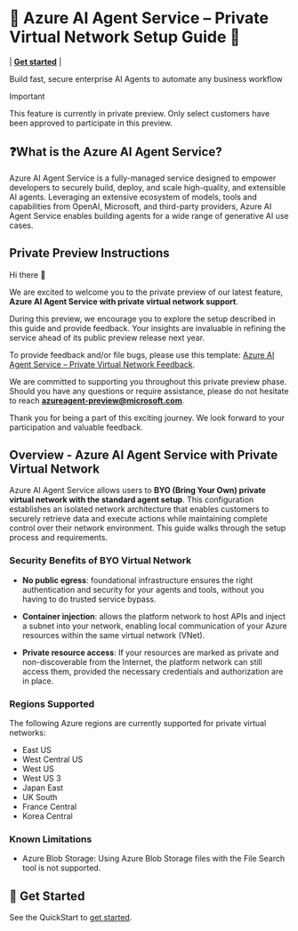 # 🤖 Azure AI Agent Service – Private Virtual Network Setup Guide 🤖

 | [**Get started**](./quickstart-python.md) |

Build fast, secure enterprise AI Agents to automate any business workflow

> [!IMPORTANT]
> This feature is currently in private preview. Only select customers have been approved to participate in this preview.

## ❓What is the Azure AI Agent Service?

Azure AI Agent Service is a fully-managed service designed to empower developers to securely build, deploy, and scale high-quality, and extensible AI agents. Leveraging an extensive ecosystem of models, tools and capabilities from OpenAI, Microsoft, and third-party providers, Azure AI Agent Service enables building agents for a wide range of generative AI use cases.

## Private Preview Instructions

Hi there 👋

We are excited to welcome you to the private preview of our latest feature, **Azure AI Agent Service with private virtual network support**.  

During this preview, we encourage you to explore the setup described in this guide and provide feedback. Your insights are invaluable in refining the service ahead of its public preview release next year.

To provide feedback and/or file bugs, please use this template: [Azure AI Agent Service – Private Virtual Network Feedback](https://nam.dcv.ms/ziC6GBEbTS).

We are committed to supporting you throughout this private preview phase. Should you have any questions or require assistance, please do not hesitate to reach **azureagent-preview@microsoft.com**.

Thank you for being a part of this exciting journey. We look forward to your participation and valuable feedback.

## Overview - Azure AI Agent Service with Private Virtual Network

Azure AI Agent Service allows users to **BYO (Bring Your Own) private virtual network with the standard agent setup**. This configuration establishes an isolated network architecture that enables customers to securely retrieve data and execute actions while maintaining complete control over their network environment. This guide walks through the setup process and requirements.

### Security Benefits of BYO Virtual Network

- **No public egress**: foundational infrastructure ensures the right authentication and security for your agents and tools, without you having to do trusted service bypass.

- **Container injection**: allows the platform network to host APIs and inject a subnet into your network, enabling local communication of your Azure resources within the same virtual network (VNet).

- **Private resource access**: If your resources are marked as private and non-discoverable from the Internet, the platform network can still access them, provided the necessary credentials and authorization are in place.

### Regions Supported

The following Azure regions are currently supported for private virtual networks:

- East US
- West Central US
- West US
- West US 3
- Japan East
- UK South
- France Central
- Korea Central

### Known Limitations

- Azure Blob Storage: Using Azure Blob Storage files with the File Search tool is not supported.

## 🚀 Get Started

See the QuickStart to [get started](./quickstart-python.md).
